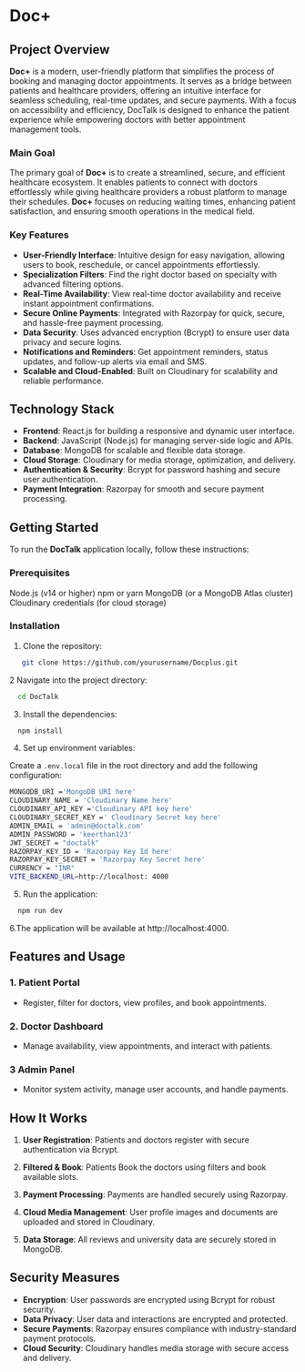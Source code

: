 # Doc+

## Project Overview
**Doc+** is a modern, user-friendly platform that simplifies the process of booking and managing doctor appointments. It serves as a bridge between patients and healthcare providers, offering an intuitive interface for seamless scheduling, real-time updates, and secure payments. With a focus on accessibility and efficiency, DocTalk is designed to enhance the patient experience while empowering doctors with better appointment management tools.

### Main Goal
The primary goal of **Doc+** is to create a streamlined, secure, and efficient healthcare ecosystem. It enables patients to connect with doctors effortlessly while giving healthcare providers a robust platform to manage their schedules. **Doc+** focuses on reducing waiting times, enhancing patient satisfaction, and ensuring smooth operations in the medical field.

### Key Features
- **User-Friendly Interface**: Intuitive design for easy navigation, allowing users to book, reschedule, or cancel appointments effortlessly.
- **Specialization Filters**: Find the right doctor based on specialty with advanced filtering options.
- **Real-Time Availability**: View real-time doctor availability and receive instant appointment confirmations.
- **Secure Online Payments**: Integrated with Razorpay for quick, secure, and hassle-free payment processing.
- **Data Security**: Uses advanced encryption (Bcrypt) to ensure user data privacy and secure logins.
-  **Notifications and Reminders**: Get appointment reminders, status updates, and follow-up alerts via email and SMS.
- **Scalable and Cloud-Enabled**: Built on Cloudinary for scalability and reliable performance.

## Technology Stack
- **Frontend**: React.js for building a responsive and dynamic user interface.
- **Backend**: JavaScript (Node.js) for managing server-side logic and APIs.
- **Database**: MongoDB for scalable and flexible data storage.
- **Cloud Storage**: Cloudinary for media storage, optimization, and delivery.
- **Authentication & Security**: Bcrypt for password hashing and secure user authentication.
- **Payment Integration**: Razorpay for smooth and secure payment processing.

## Getting Started
To run the **DocTalk** application locally, follow these instructions:

### Prerequisites
Node.js (v14 or higher)
npm or yarn
MongoDB (or a MongoDB Atlas cluster)
Cloudinary credentials (for cloud storage)

### Installation

1. Clone the repository:

```bash
   git clone https://github.com/yourusername/Docplus.git
   ```
2 Navigate into the project directory:

 ```bash
   cd DocTalk
   ```
3. Install the dependencies:

 ```bash
   npm install
   ```
4. Set up environment variables:

Create a `.env.local` file in the root directory and add the following configuration:

```bash
MONGODB_URI ='MongoDB URI here'
CLOUDINARY_NAME = 'Cloudinary Name here'
CLOUDINARY_API_KEY ='Cloudinary API key here'
CLOUDINARY_SECRET_KEY =' Cloudinary Secret key here'
ADMIN_EMAIL = 'admin@doctalk.com'
ADMIN_PASSWORD = 'keerthan123'
JWT_SECRET = "doctalk"
RAZORPAY_KEY_ID = 'Razorpay Key Id here'
RAZORPAY_KEY_SECRET = 'Razorpay Key Secret here'
CURRENCY = "INR"
VITE_BACKEND_URL=http://localhost: 4000
```

5. Run the application:

 ```bash
   npm run dev
   ```
6.The application will be available at http://localhost:4000.

## Features and Usage

### 1. **Patient Portal**

   - Register, filter for doctors, view profiles, and book appointments.
   
### 2. **Doctor Dashboard**

   - Manage availability, view appointments, and interact with patients.
   
### 3 **Admin Panel**

   - Monitor system activity, manage user accounts, and handle payments.

## How It Works

1. **User Registration**: Patients and doctors register with secure authentication via Bcrypt.

2. **Filtered & Book**: Patients Book the doctors using filters and book available slots.

3. **Payment Processing**: Payments are handled securely using Razorpay.

4. **Cloud Media Management**: User profile images and documents are uploaded and stored in Cloudinary.

5. **Data Storage**: All reviews and university data are securely stored in MongoDB.

## Security Measures
- **Encryption**: User passwords are encrypted using Bcrypt for robust security.
- **Data Privacy**: User data and interactions are encrypted and protected.
- **Secure Payments**: Razorpay ensures compliance with industry-standard payment protocols.
- **Cloud Security**: Cloudinary handles media storage with secure access and delivery.
